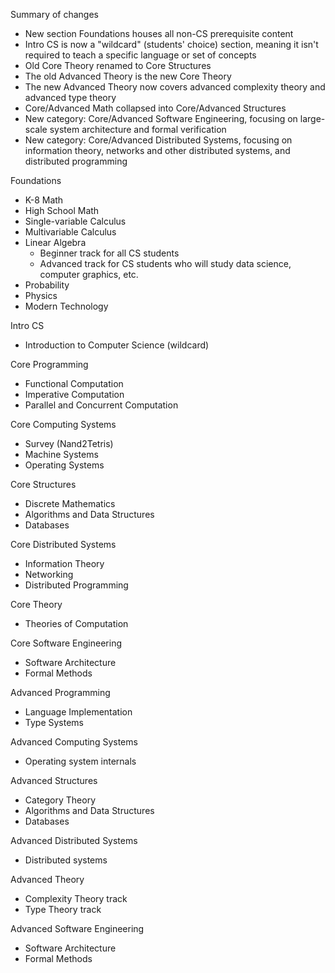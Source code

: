 Summary of changes
- New section Foundations houses all non-CS prerequisite content
- Intro CS is now a "wildcard" (students' choice) section, meaning it isn't required to teach a specific language or set of concepts
- Old Core Theory renamed to Core Structures
- The old Advanced Theory is the new Core Theory
- The new Advanced Theory now covers advanced complexity theory and advanced type theory
- Core/Advanced Math collapsed into Core/Advanced Structures
- New category: Core/Advanced Software Engineering, focusing on large-scale system architecture and formal verification
- New category: Core/Advanced Distributed Systems, focusing on information theory, networks and other distributed systems, and distributed programming

Foundations
- K-8 Math
- High School Math
- Single-variable Calculus
- Multivariable Calculus
- Linear Algebra
  - Beginner track for all CS students
  - Advanced track for CS students who will study data science, computer graphics, etc.
- Probability
- Physics
- Modern Technology

Intro CS
- Introduction to Computer Science (wildcard)

Core Programming
- Functional Computation
- Imperative Computation
- Parallel and Concurrent Computation

Core Computing Systems
- Survey (Nand2Tetris)
- Machine Systems
- Operating Systems

Core Structures
- Discrete Mathematics
- Algorithms and Data Structures
- Databases

Core Distributed Systems
- Information Theory
- Networking
- Distributed Programming

Core Theory
- Theories of Computation

Core Software Engineering
- Software Architecture
- Formal Methods

Advanced Programming
- Language Implementation
- Type Systems

Advanced Computing Systems
- Operating system internals

Advanced Structures
- Category Theory
- Algorithms and Data Structures
- Databases

Advanced Distributed Systems
- Distributed systems

Advanced Theory
- Complexity Theory track
- Type Theory track

Advanced Software Engineering
- Software Architecture
- Formal Methods